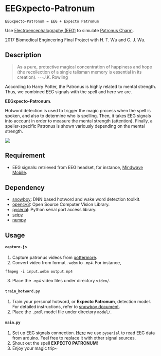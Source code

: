# EEGxpecto-Patronum

    EEGxpecto-Patronum = EEG + Expecto Patronum

Use [Electroencephalography (EEG)](https://en.wikipedia.org/wiki/Electroencephalography) to simulate [Patronus Charm](https://www.pottermore.com/writing-by-jk-rowling/patronus-charm).

2017 Biomedical Engineering Final Project with H. T. Wu and C. J. Wu.

## Description
> As a pure, protective magical concentration of happiness and hope (the recollection of a single talisman memory is essential in its creation). ---J.K. Rowling

According to Harry Potter, the Patronus is highly related to mental strength. Thus, we combined EEG signals with the spell and here we are.

**EEGxpecto-Patronum**.

Hotword detection is used to trigger the magic process when the spell is spoken, and also to determine who is spelling. Then, it takes EEG signals into account in order to measure the mental strength (attention). Finally, a speller-specific Patronus is shown variously depending on the mental strength.

![](https://images.pottermore.com/bxd3o8b291gf/3wLCdHOmLmAmKCCyia4AQ6/528dbdf658742466c8f0c9e48aa3f602/Expecto_Patronum.gif)

## Requirement
- EEG signals: retrieved from EEG headset, for instance, [Mindwave Mobile](https://store.neurosky.com/pages/mindwave).

## Dependency
- [snowboy](https://github.com/Kitt-AI/snowboy): DNN based hotword and wake word detection toolkit.
- [opencv3](https://github.com/opencv/opencv): Open Source Computer Vision Library.
- [pyserial](https://github.com/pyserial/pyserial): Python serial port access library.
- [scipy](https://github.com/scipy/scipy)
- [numpy](https://github.com/numpy/numpy)

## Usage
#### `capture.js`
1. Capture patronus videos from [pottermore](https://my.pottermore.com/patronus).
2. Convert video from format `.webm` to `.mp4`. For instance,
```
ffmpeg -i input.webm output.mp4
```
3. Place the `.mp4` video files under directory `video/`.

#### `train_hotword.py`
1. Train your personal hotword, or **Expecto Patronum**, detection model. For detailed instructions, refer to [snowboy document](http://docs.kitt.ai/snowboy/#api-v1-train).
2. Place the `.pmdl` model file under directory `model/`.

#### `main.py`
1. Set up EEG signals connection. [Here](main.py#L35-L46) we use `pyserial` to read EEG data from arduino. Feel free to replace it with other signal sources.
2. Shout out the spell **EXPECTO PATRONUM**!
3. Enjoy your magic trip~

